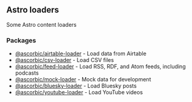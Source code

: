 ## Astro loaders

Some Astro content loaders

### Packages

- [@ascorbic/airtable-loader](packages/airtable) - Load data from Airtable
- [@ascorbic/csv-loader](packages/csv) - Load CSV files
- [@ascorbic/feed-loader](packages/feed) - Load RSS, RDF, and Atom feeds, including podcasts
- [@ascorbic/mock-loader](packages/mock) - Mock data for development
- [@ascorbic/bluesky-loader](packages/bluesky) - Load Bluesky posts
- [@ascorbic/youtube-loader](packages/youtube) - Load YouTube videos
